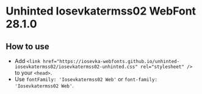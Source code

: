 # Unhinted Iosevkatermss02 WebFont 28.1.0

## How to use

- Add `<link href="https://iosevka-webfonts.github.io/unhinted-iosevkatermss02/iosevkatermss02-unhinted.css" rel="stylesheet" />` to your `<head>`.
- Use `fontFamily: 'Iosevkatermss02 Web'` or `font-family: 'Iosevkatermss02 Web'`.
